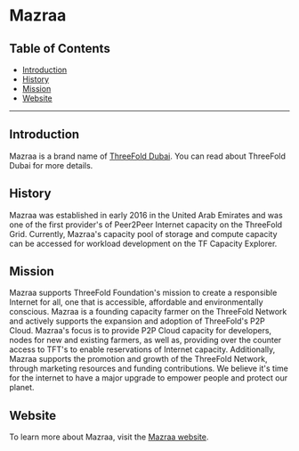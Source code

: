 <h1> Mazraa </h1>

<h2>Table of Contents</h2>

- [Introduction](#introduction)
- [History](#history)
- [Mission](#mission)
- [Website](#website)

***

## Introduction

Mazraa is a brand name of [ThreeFold Dubai](./threefold_dubai.md). You can read about ThreeFold Dubai for more details.

## History

Mazraa was established in early 2016 in the United Arab Emirates and was one of the first provider's of Peer2Peer Internet capacity on the ThreeFold Grid. Currently, Mazraa's capacity pool of storage and compute capacity can be accessed for workload development on the TF Capacity Explorer. 


## Mission

Mazraa supports ThreeFold Foundation's mission to create a responsible Internet for all, one that is accessible, affordable and environmentally conscious. Mazraa is a founding capacity farmer on the ThreeFold Network and actively supports the expansion and adoption of ThreeFold's P2P Cloud. Mazraa's focus is to provide P2P Cloud capacity for developers,  nodes for new and existing farmers, as well as, providing over the counter access to TFT's to  enable reservations of Internet capacity.  Additionally, Mazraa supports the promotion and growth of the ThreeFold Network, through marketing resources and funding contributions. We believe it's time for the internet to have a major upgrade to empower people and protect our planet.

## Website

To learn more about Mazraa, visit the [Mazraa website](https://www.mazraa.io/).
